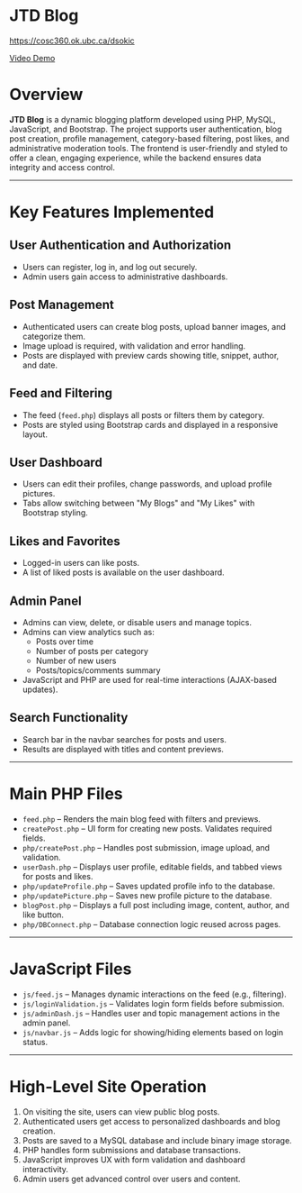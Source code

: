 # JTD Blog

https://cosc360.ok.ubc.ca/dsokic

[Video Demo](https://youtu.be/zukgOLixz3M)

# Overview

**JTD Blog** is a dynamic blogging platform developed using PHP, MySQL, JavaScript, and Bootstrap. The project supports user authentication, blog post creation, profile management, category-based filtering, post likes, and administrative moderation tools. The frontend is user-friendly and styled to offer a clean, engaging experience, while the backend ensures data integrity and access control.

---

# Key Features Implemented

## User Authentication and Authorization

- Users can register, log in, and log out securely.  
- Admin users gain access to administrative dashboards.

## Post Management

- Authenticated users can create blog posts, upload banner images, and categorize them.  
- Image upload is required, with validation and error handling.  
- Posts are displayed with preview cards showing title, snippet, author, and date.

## Feed and Filtering

- The feed (`feed.php`) displays all posts or filters them by category.  
- Posts are styled using Bootstrap cards and displayed in a responsive layout.

## User Dashboard

- Users can edit their profiles, change passwords, and upload profile pictures.  
- Tabs allow switching between "My Blogs" and "My Likes" with Bootstrap styling.

## Likes and Favorites

- Logged-in users can like posts.  
- A list of liked posts is available on the user dashboard.

## Admin Panel

- Admins can view, delete, or disable users and manage topics.  
- Admins can view analytics such as:
  - Posts over time  
  - Number of posts per category  
  - Number of new users  
  - Posts/topics/comments summary  
- JavaScript and PHP are used for real-time interactions (AJAX-based updates).

## Search Functionality

- Search bar in the navbar searches for posts and users.  
- Results are displayed with titles and content previews.

---

# Main PHP Files

- `feed.php` – Renders the main blog feed with filters and previews.  
- `createPost.php` – UI form for creating new posts. Validates required fields.  
- `php/createPost.php` – Handles post submission, image upload, and validation.  
- `userDash.php` – Displays user profile, editable fields, and tabbed views for posts and likes.  
- `php/updateProfile.php` – Saves updated profile info to the database.  
- `php/updatePicture.php` – Saves new profile picture to the database.  
- `blogPost.php` – Displays a full post including image, content, author, and like button.  
- `php/DBConnect.php` – Database connection logic reused across pages.

---

# JavaScript Files

- `js/feed.js` – Manages dynamic interactions on the feed (e.g., filtering).  
- `js/loginValidation.js` – Validates login form fields before submission.  
- `js/adminDash.js` – Handles user and topic management actions in the admin panel.  
- `js/navbar.js` – Adds logic for showing/hiding elements based on login status.

---

# High-Level Site Operation

1. On visiting the site, users can view public blog posts.  
2. Authenticated users get access to personalized dashboards and blog creation.  
3. Posts are saved to a MySQL database and include binary image storage.  
4. PHP handles form submissions and database transactions.  
5. JavaScript improves UX with form validation and dashboard interactivity.  
6. Admin users get advanced control over users and content.
